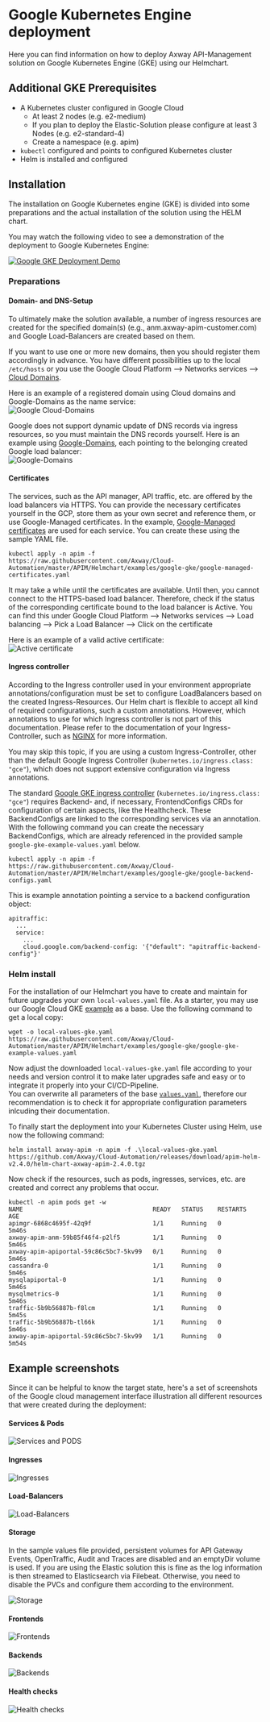 # Google Kubernetes Engine deployment

Here you can find information on how to deploy Axway API-Management solution on Google Kubernetes Engine (GKE) using our Helmchart. 

## Additional GKE Prerequisites

- A Kubernetes cluster configured in Google Cloud
  - At least 2 nodes (e.g. e2-medium)
  - If you plan to deploy the Elastic-Solution please configure at least 3 Nodes (e.g. e2-standard-4)
  - Create a namespace (e.g. apim) 
- `kubectl` configured and points to configured Kubernetes cluster
- Helm is installed and configured

## Installation

The installation on Google Kubernetes engine (GKE) is divided into some preparations and the actual installation of the solution using the HELM chart.

You may watch the following video to see a demonstration of the deployment to Google Kubernetes Engine:  

[![Google GKE Deployment Demo](https://img.youtube.com/vi/rtaaTc008Ig/0.jpg)](https://youtu.be/rtaaTc008Ig)  

### Preparations

#### Domain- and DNS-Setup

To ultimately make the solution available, a number of ingress resources are created for the specified domain(s) (e.g., anm.axway-apim-customer.com) and Google Load-Balancers are created based on them.  

If you want to use one or more new domains, then you should register them accordingly in advance. 
You have different possibilities up to the local `/etc/hosts` or you use the Google Cloud Platform --> Networks services --> [Cloud Domains](https://cloud.google.com/domains/docs/register-domain). 

Here is an example of a registered domain using Cloud domains and Google-Domains as the name service:  
![Google Cloud-Domains](imgs/google-cloud-domains.png)  

Google does not support dynamic update of DNS records via ingress resources, so you must maintain the DNS records yourself. Here is an example using [Google-Domains](https://domains.google.com), each pointing to the belonging created Google load balancer:  
![Google-Domains](imgs/google-domains-dns-entries.png)  

#### Certificates

The services, such as the API manager, API traffic, etc. are offered by the load balancers via HTTPS. You can provide the necessary certificates yourself in the GCP, store them as your own secret and reference them, or use Google-Managed certificates. 
In the example, [Google-Managed certificates](https://cloud.google.com/kubernetes-engine/docs/how-to/managed-certs) are used for each service. You can create these using the sample YAML file.

```
kubectl apply -n apim -f https://raw.githubusercontent.com/Axway/Cloud-Automation/master/APIM/Helmchart/examples/google-gke/google-managed-certificates.yaml
```

It may take a while until the certificates are available. Until then, you cannot connect to the HTTPS-based load balancer. 
Therefore, check if the status of the corresponding certificate bound to the load balancer is Active. You can find this under Google Cloud Platform --> Networks services --> Load balancing --> Pick a Load Balancer --> Click on the certificate

Here is an example of a valid active certificate:  
![Active certificate](imgs/active-certificate-example.png)  

#### Ingress controller

According to the Ingress controller used in your environment appropriate annotations/configuration must be set to configure LoadBalancers based on the created Ingress-Resources. Our Helm chart is flexible to accept all kind of required configurations, such a custom annotations. However, which annotations to use for which Ingress controller is not part of this documentation. Please refer to the documentation of your Ingress-Controller, such as [NGINX](https://cloud.google.com/community/tutorials/nginx-ingress-gke) for more information.  

You may skip this topic, if you are using a custom Ingress-Controller, other than the default Google Ingress Controller (`kubernetes.io/ingress.class: "gce"`), which does not support extensive configuration via Ingress annotations. 

The standard [Google GKE ingress controller](https://cloud.google.com/kubernetes-engine/docs/concepts/ingress) (`kubernetes.io/ingress.class: "gce"`) requires Backend- and, if necessary, FrontendConfigs CRDs for configuration of certain aspects, like the Healthcheck. These BackendConfigs are linked to the corresponding services via an annotation. With the following command you can create the necessary BackendConfigs, which are already referenced in the provided sample `google-gke-example-values.yaml` below.

```
kubectl apply -n apim -f https://raw.githubusercontent.com/Axway/Cloud-Automation/master/APIM/Helmchart/examples/google-gke/google-backend-configs.yaml
```

This is example annotation pointing a service to a backend configuration object:
```
apitraffic:
  ...
  service:
    ...
    cloud.google.com/backend-config: '{"default": "apitraffic-backend-config"}'
```

### Helm install

For the installation of our Helmchart you have to create and maintain for future upgrades your own `local-values.yaml` file. As a starter, you may use our Google Cloud GKE [example](google-gke-example-values.yaml) as a base. Use the following command to get a local copy:  

```
wget -o local-values-gke.yaml https://raw.githubusercontent.com/Axway/Cloud-Automation/master/APIM/Helmchart/examples/google-gke/google-gke-example-values.yaml
```

Now adjust the downloaded `local-values-gke.yaml` file according to your needs and version control it to make later upgrades safe and easy or to integrate it properly into your CI/CD-Pipeline.  
You can overwrite all parameters of the base [`values.yaml`](../../values.yaml), therefore our recommendation is to check it for appropriate configuration parameters inlcuding their documentation.

To finally start the deployment into your Kubernetes Cluster using Helm, use now the following command:
```
helm install axway-apim -n apim -f .\local-values-gke.yaml https://github.com/Axway/Cloud-Automation/releases/download/apim-helm-v2.4.0/helm-chart-axway-apim-2.4.0.tgz
```

Now check if the resources, such as pods, ingresses, services, etc. are created and correct any problems that occur.
```
kubectl -n apim pods get -w
NAME                                    READY   STATUS    RESTARTS   AGE
apimgr-6868c4695f-42q9f                 1/1     Running   0          5m46s
axway-apim-anm-59b85f46f4-p2lf5         1/1     Running   0          5m46s
axway-apim-apiportal-59c86c5bc7-5kv99   0/1     Running   0          5m46s
cassandra-0                             1/1     Running   0          5m46s
mysqlapiportal-0                        1/1     Running   0          5m46s
mysqlmetrics-0                          1/1     Running   0          5m46s
traffic-5b9b56887b-f8lcm                1/1     Running   0          5m45s
traffic-5b9b56887b-tl66k                1/1     Running   0          5m46s
axway-apim-apiportal-59c86c5bc7-5kv99   1/1     Running   0          5m54s
```

## Example screenshots

Since it can be helpful to know the target state, here's a set of screenshots of the Google cloud management interface illustration all different resources that were created during the deployment:  

#### Services & Pods

![Services and PODS](imgs/gke-services.png)  

#### Ingresses

![Ingresses](imgs/gke-ingresses.png)  

#### Load-Balancers

![Load-Balancers](imgs/gke-load-balancers.png)  

#### Storage

In the sample values file provided, persistent volumes for API Gateway Events, OpenTraffic, Audit and Traces are disabled and an emptyDir volume is used. If you are using the Elastic solution this is fine as the log information is then streamed to Elasticsearch via Filebeat. 
Otherwise, you need to disable the PVCs and configure them according to the environment.

![Storage](imgs/gke-pvcs-storage.png)  

#### Frontends

![Frontends](imgs/gke-frontends.png)  

#### Backends

![Backends](imgs/gke-backends.png)  

#### Health checks

![Health checks](imgs/gke-healthchecks.png)  

